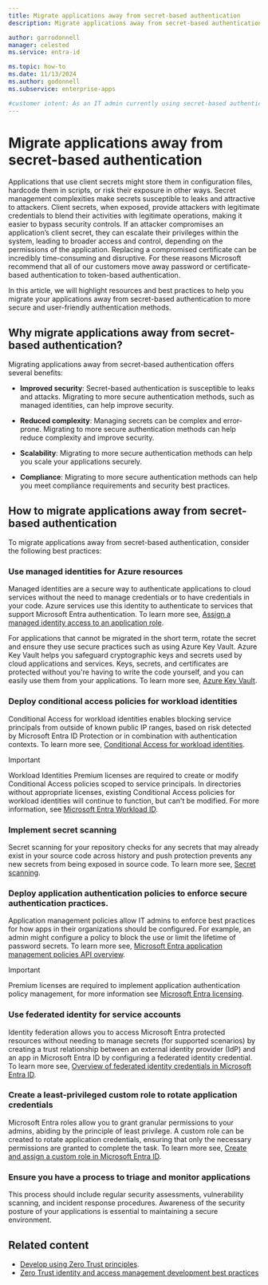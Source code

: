 ```yaml
---
title: Migrate applications away from secret-based authentication
description: Migrate applications away from secret-based authentication to improve security and user experience.

author: garrodonnell
manager: celested
ms.service: entra-id

ms.topic: how-to
ms.date: 11/13/2024
ms.author: godonnell
ms.subservice: enterprise-apps

#customer intent: As an IT admin currently using secret-based authentication, I want to migrate my applications to a more secure and user-friendly authentication method, so that I can improve security and user experience.
---
```


# Migrate applications away from secret-based authentication

Applications that use client secrets might store them in configuration files, hardcode them in scripts, or risk their exposure in other ways. Secret management complexities make secrets susceptible to leaks and attractive to attackers. Client secrets, when exposed, provide attackers with legitimate credentials to blend their activities with legitimate operations, making it easier to bypass security controls. If an attacker compromises an application’s client secret, they can escalate their privileges within the system, leading to broader access and control, depending on the permissions of the application. Replacing a compromised certificate can be incredibly time-consuming and disruptive. For these reasons Microsoft recommend that all of our customers move away password or certificate-based authentication to token-based authentication. 

In this article, we will highlight resources and best practices to help you migrate your applications away from secret-based authentication to more secure and user-friendly authentication methods.

## Why migrate applications away from secret-based authentication?

Migrating applications away from secret-based authentication offers several benefits:

- **Improved security**: Secret-based authentication is susceptible to leaks and attacks. Migrating to more secure authentication methods, such as managed identities, can help improve security.  

- **Reduced complexity**: Managing secrets can be complex and error-prone. Migrating to more secure authentication methods can help reduce complexity and improve security.  

- **Scalability**: Migrating to more secure authentication methods can help you scale your applications securely.  

- **Compliance**: Migrating to more secure authentication methods can help you meet compliance requirements and security best practices.  


## How to migrate applications away from secret-based authentication

To migrate applications away from secret-based authentication, consider the following best practices:

### Use managed identities for Azure resources

Managed identities are a secure way to authenticate applications to cloud services without the need to manage credentials or to have credentials in your code. Azure services use this identity to authenticate to services that support Microsoft Entra authentication. To learn more see, [Assign a managed identity access to an application role](../../identity/managed-identities-azure-resources/how-to-assign-app-role-managed-identity.md).  

For applications that cannot be migrated in the short term, rotate the secret and ensure they use secure practices such as using Azure Key Vault. Azure Key Vault helps you safeguard cryptographic keys and secrets used by cloud applications and services. Keys, secrets, and certificates are protected without you're having to write the code yourself, and you can easily use them from your applications. To learn more see, [Azure Key Vault](/azure/key-vault/general/developers-guide).  
    
### Deploy conditional access policies for workload identities

Conditional Access for workload identities enables blocking service principals from outside of known public IP ranges, based on risk detected by Microsoft Entra ID Protection or in combination with authentication contexts. To learn more see, [Conditional Access for workload identities](../conditional-access/workload-identity.md). 

> [!IMPORTANT]
> Workload Identities Premium licenses are required to create or modify Conditional Access policies scoped to service principals.
> In directories without appropriate licenses, existing Conditional Access policies for workload identities will continue to function, but can't be modified. For more information, see [Microsoft Entra Workload ID](https://www.microsoft.com/security/business/identity-access/microsoft-entra-workload-identities#office-StandaloneSKU-k3hubfz).   

### Implement secret scanning

Secret scanning for your repository checks for any secrets that may already exist in your source code across history and push protection prevents any new secrets from being exposed in source code. To learn more see, [Secret scanning](/azure/devops/repos/security/github-advanced-security-secret-scanning).  

### Deploy application authentication policies to enforce secure authentication practices.

Application management policies allow IT admins to enforce best practices for how apps in their organizations should be configured. For example, an admin might configure a policy to block the use or limit the lifetime of password secrets. To learn more see, [Microsoft Entra application management policies API overview](/graph/api/resources/applicationauthenticationmethodpolicy).  

> [!IMPORTANT]
> Premium licenses are required to implement application authentication policy management, for more information see [Microsoft Entra licensing](../../fundamentals/licensing.md).   

### Use federated identity for service accounts

Identity federation allows you to access Microsoft Entra protected resources without needing to manage secrets (for supported scenarios) by creating a trust relationship between an external identity provider (IdP) and an app in Microsoft Entra ID by configuring a federated identity credential. To learn more see, [Overview of federated identity credentials in Microsoft Entra ID](/graph/api/resources/federatedidentitycredentials-overview).  

### Create a least-privileged custom role to rotate application credentials

Microsoft Entra roles allow you to grant granular permissions to your admins, abiding by the principle of least privilege. A custom role can be created to rotate application credentials, ensuring that only the necessary permissions are granted to complete the task. To learn more see, [Create and assign a custom role in Microsoft Entra ID](../role-based-access-control/privileged-roles-permissions.md).  

### Ensure you have a process to triage and monitor applications 

This process should include regular security assessments, vulnerability scanning, and incident response procedures. Awareness of the security posture of your applications is essential to maintaining a secure environment.  

## Related content

- [Develop using Zero Trust principles](https://learn.microsoft.com/security/zero-trust/develop/overview).
- [Zero Trust identity and access management development best practices](https://learn.microsoft.com/security/zero-trust/develop/identity-iam-development-best-practices)


